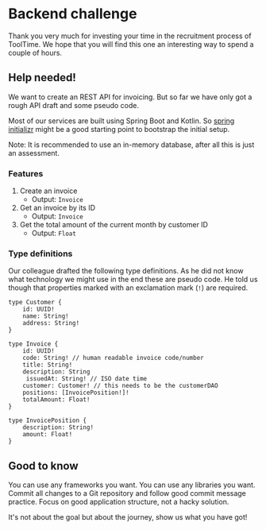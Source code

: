 # Backend challenge

Thank you very much for investing your time in the recruitment process of ToolTime. We hope that you will find this one
an interesting way to spend a couple of hours.

## Help needed!

We want to create an REST API for invoicing. But so far we have only got a rough API draft and some pseudo code.

Most of our services are built using Spring Boot and Kotlin. So [spring initializr](https://start.spring.io/) might be a
good starting point to bootstrap the initial setup.

Note: It is recommended to use an in-memory database, after all this is just an assessment.

### Features

1. Create an invoice
    - Output: `Invoice`
2. Get an invoice by its ID
    - Output: `Invoice`
3. Get the total amount of the current month by customer ID
    - Output: `Float`



### Type definitions

Our colleague drafted the following type definitions. As he did not know what technology we might use in the end these
are pseudo code. He told us though that properties marked with an exclamation mark (`!`) are required.

```
type Customer {
    id: UUID!
    name: String!
    address: String!
}

type Invoice {
    id: UUID!
    code: String! // human readable invoice code/number
    title: String!
    description: String
     issuedAt: String! // ISO date time
    customer: Customer! // this needs to be the customerDAO
    positions: [InvoicePosition!]!
    totalAmount: Float!
}

type InvoicePosition {
    description: String!
    amount: Float!
}
```

## Good to know

You can use any frameworks you want. You can use any libraries you want. Commit all changes to a Git repository and
follow good commit message practice. Focus on good application structure, not a hacky solution.

It's not about the goal but about the journey, show us what you have got!
